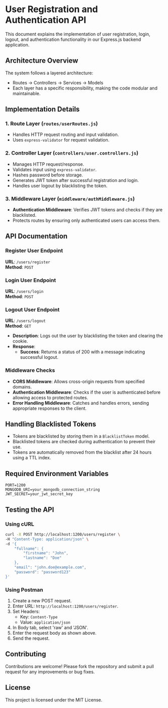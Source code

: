 # User Registration and Authentication API

This document explains the implementation of user registration, login, logout, and authentication functionality in our Express.js backend application.

## Architecture Overview

The system follows a layered architecture:

- Routes → Controllers → Services → Models
- Each layer has a specific responsibility, making the code modular and maintainable.

## Implementation Details

### 1. Route Layer (`routes/userRoutes.js`)

- Handles HTTP request routing and input validation.
- Uses `express-validator` for request validation.

### 2. Controller Layer (`controllers/user.controllers.js`)

- Manages HTTP request/response.
- Validates input using `express-validator`.
- Hashes password before storage.
- Generates JWT token after successful registration and login.
- Handles user logout by blacklisting the token.

### 3. Middleware Layer (`middleware/authMiddleware.js`)

- **Authentication Middleware**: Verifies JWT tokens and checks if they are blacklisted.
- Protects routes by ensuring only authenticated users can access them.

## API Documentation

### Register User Endpoint

**URL**: `/users/register`  
**Method**: `POST`

### Login User Endpoint

**URL**: `/users/login`  
**Method**: `POST`

### Logout User Endpoint

**URL**: `/users/logout`  
**Method**: `GET`

- **Description**: Logs out the user by blacklisting the token and clearing the cookie.
- **Response**:
  - **Success**: Returns a status of 200 with a message indicating successful logout.

### Middleware Checks

- **CORS Middleware**: Allows cross-origin requests from specified domains.
- **Authentication Middleware**: Checks if the user is authenticated before allowing access to protected routes.
- **Error Handling Middleware**: Catches and handles errors, sending appropriate responses to the client.

## Handling Blacklisted Tokens

- Tokens are blacklisted by storing them in a `BlacklistToken` model.
- Blacklisted tokens are checked during authentication to prevent their use.
- Tokens are automatically removed from the blacklist after 24 hours using a TTL index.

## Required Environment Variables

```env
PORT=1200
MONGODB_URI=your_mongodb_connection_string
JWT_SECRET=your_jwt_secret_key
```

## Testing the API

### Using cURL

```bash
curl -X POST http://localhost:1200/users/register \
-H "Content-Type: application/json" \
-d '{
    "fullname": {
        "firstname": "John",
        "lastname": "Doe"
    },
    "email": "john.doe@example.com",
    "password": "password123"
}'
```

### Using Postman

1. Create a new POST request.
2. Enter URL: `http://localhost:1200/users/register`.
3. Set Headers:
   - Key: `Content-Type`
   - Value: `application/json`
4. In Body tab, select 'raw' and 'JSON'.
5. Enter the request body as shown above.
6. Send the request.

## Contributing

Contributions are welcome! Please fork the repository and submit a pull request for any improvements or bug fixes.

## License

This project is licensed under the MIT License.